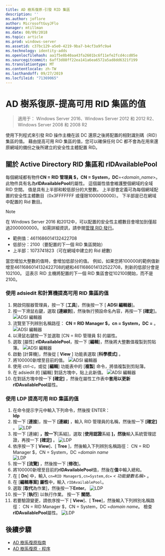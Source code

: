 ```yaml
---
title: AD 樹系復原-引發 RID 集區
description: ''
ms.author: joflore
author: MicrosoftGuyJFlo
manager: mtillman
ms.date: 08/09/2018
ms.topic: article
ms.prod: windows-server
ms.assetid: c37bc129-a5e0-4219-9ba7-b4cf3a9fc9a4
ms.technology: identity-adds
ms.openlocfilehash: aa1f5e8b40aa43fa2601bc6f11efe2fcd4ccd05e
ms.sourcegitcommit: 6aff3d88ff22ea141a6ea6572a5ad8dd6321f199
ms.translationtype: MT
ms.contentlocale: zh-TW
ms.lasthandoff: 09/27/2019
ms.locfileid: "71369065"
---
```

# <a name="ad-forest-recovery---raising-the-value-of-available-rid-pools"></a>AD 樹系復原-提高可用 RID 集區的值 

>適用于： Windows Server 2016、Windows Server 2012 和 2012 R2、Windows Server 2008 和 2008 R2

使用下列程式來引發 RID 操作主機在該 DC 還原之後將配置的相對識別碼（RID）集區的值。 藉由提高可用 RID 集區的值，您可以確保任何 DC 都不會為在用來還原網域的備份之後所建立的安全性主體配置 RID。 

## <a name="about-active-directory-rid-pools-and-ridavailablepool"></a>關於 Active Directory RID 集區和 rIDAvailablePool

每個網域都有物件**CN = RID 管理員 $，CN = System，DC**=<*domain_name*>。 此物件具有名為**rIDAvailablePool**的屬性。 這個屬性值會維護整個網域的全域 RID 空間。 值是具有上半部和較低部分的大整數。 上半部會定義可為每個網域配置的安全性主體數目（0x3FFFFFFF 或僅限1000000000）。 下半部是已在網域中配置的 Rid 數目。 
  
> [!NOTE]
> 在 Windows Server 2016 和2012中，可以配置的安全性主體數目會增加到僅超過2000000000。 如需詳細資訊，請參閱[管理 RID 發行](https://technet.microsoft.com/library/jj574229.aspx)。 
  
- 範例值：4611686014132422708  
- 低部分：2100（要配置的下一個 RID 集區開始）  
- 上半部：1073741823（可在網域中建立的 Rid 總數）  
  
當您增加大整數的值時，會增加低部分的值。 例如，如果您將100000的範例值新增至4611686014132422708的總和4611686014132522708，則新的低部分會是102100。 這表示 RID 主機將配置的下一個 RID 集區會從102100開始，而不是2100。 
  
### <a name="to-raise-the-value-of-available-rid-pools-using-adsiedit-and-the-calculator"></a>使用 adsiedit 和計算機提高可用 RID 集區的值

1. 開啟伺服器管理員，按一下 [**工具**]，然後按一下 [ **ADSI 編輯器**]。
2. 按一下滑鼠右鍵，選取 **[連線到**]，然後執行預設命名內容，再按一下 **[確定**]。
   ![ADSI 編輯器](media/AD-Forest-Recovery-Raise-RID-Pool/adsi1.png) 
3. 流覽至下列辨別名稱路徑： **CN = RID Manager $，cn = System，DC =<domain name>** 。
   ![ADSI 編輯器](media/AD-Forest-Recovery-Raise-RID-Pool/adsi2.png) 
3. 以滑鼠右鍵按一下並選取 [CN = RID 管理員 $] 的屬性。 
4. 選取 [屬性] **rIDAvailablePool**，按一下 [**編輯**]，然後將大整數值複製到剪貼簿。
   ![ADSI 編輯器](media/AD-Forest-Recovery-Raise-RID-Pool/adsi3.png)  
5. 啟動 [計算機]，然後從 [ **View** ] 功能表選取 [**科學模式]** 。 
6. 將100000新增至目前的值。
   ![ADSI 編輯器](media/AD-Forest-Recovery-Raise-RID-Pool/adsi4.png) 
7. 使用 ctrl-c，或從 [**編輯**] 功能表中的 [**複製**] 命令，將值複製到剪貼簿。 
8. 在 adsiedit 的 [編輯] 對話方塊中，貼上此新值。 
   ![ADSI 編輯器](media/AD-Forest-Recovery-Raise-RID-Pool/adsi5.png) 
9. 在對話方塊中按一下 **[確定]** ，然後在屬性工作表中**套用以更新** **rIDAvailablePool**屬性。 
  
### <a name="to-raise-the-value-of-available-rid-pools-using-ldp"></a>使用 LDP 提高可用 RID 集區的值  
  
1. 在命令提示字元中輸入下列命令，然後按 ENTER：  
   **ldp**  
2. 按一下 [**連接**]，按一下 **[連線]** ，輸入 RID 管理員的名稱，然後按一下 **[確定]** 。 
   ![LDP](media/AD-Forest-Recovery-Raise-RID-Pool/ldp1.png)
3. 按一下 [連線] **，按一下**[系結]，選取 [**使用認證**系結 **]，然後**輸入系統管理認證，再按一下 **[確定]** 。 
   ![LDP](media/AD-Forest-Recovery-Raise-RID-Pool/ldp2.png)
4. 依序按一下 [ **View**]、[ **Tree** ]，然後輸入下列辨別名稱路徑： CN = RID Manager $，CN = System，DC =*domain name*  
   ![LDP](media/AD-Forest-Recovery-Raise-RID-Pool/ldp3.png)
5. 按一下 **[流覽]** ，然後按一下 [**修改**]。 
6. 將100000新增至目前的**rIDAvailablePool**值，然後在**值**中輸入總和。 
7. 在 [ **Dn**] 中，輸入 `cn=RID Manager$,cn=System,dc=` *< 功能變數名稱\>* 。 
8. 在 [**編輯專案] 屬性**中，輸入 `rIDAvailablePool`。 
9. 選取 [**取代**為作業]，然後按一下**Enter**。
   ![LDP](media/AD-Forest-Recovery-Raise-RID-Pool/ldp4.png) 
10. 按一下 [**執行**] 以執行作業。 按一下 **關閉**。
11. 若要驗證變更，請依序按一下 [ **View**]、[ **Tree**]，然後輸入下列辨別名稱路徑： CN = RID Manager $，CN = System，DC =*domain name*。   檢查**rIDAvailablePool**屬性。 
   ![LDP](media/AD-Forest-Recovery-Raise-RID-Pool/ldp5.png)

## <a name="next-steps"></a>後續步驟

- [AD 樹系復原指南](AD-Forest-Recovery-Guide.md)
- [AD 樹系復原 - 程序](AD-Forest-Recovery-Procedures.md)
